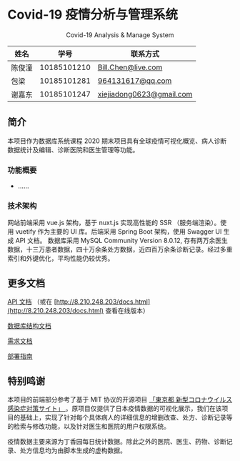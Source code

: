 # Covid-19 疫情分析与管理系统

<center>Covid-19 Analysis & Manage System</center>

| 姓名 | 学号 | 联系方式        |
| ------ | ----------- | ----------------------------------------------------------- |
| 陈俊潼 | 10185101210 | [Bill.Chen@live.com](mailto:Bill.Chen@live.com)             |
| 包梁   | 10185101281 | [964131617@qq.com](mailto:964131617@qq.com)                 |
| 谢嘉东 | 10185101247 | [xiejiadong0623@gmail.com](mailto:xiejiadong0623@gmail.com) |

## 简介

本项目作为数据库系统课程 2020 期末项目具有全球疫情可视化概览、病人诊断数据统计及编辑、诊断医院和医生管理等功能。

### 功能概要

- ……

### 技术架构

网站前端采用 vue.js 架构，基于 nuxt.js 实现高性能的 SSR （服务端渲染）。使用 vuetify 作为主要的 UI 库。后端采用 Spring Boot 架构，使用 Swagger UI 生成 API 文档。 数据库采用 MySQL Community Version 8.0.12, 存有两万余医生数据，十三万患者数据，四十万余条处方数据，近四百万余条诊断记录。经过多重索引和外键优化，平均性能仍较优秀。

## 更多文档

[API 文档](api.md) （或在 [http://8.210.248.203/docs.html](http://8.210.248.203/docs.html) 查看在线版本）

[数据库结构文档](database.md)

[需求文档](demands.md) 

[部署指南](deployment.md)

## 特别鸣谢

本项目的前端部分参考了基于 MIT 协议的开源项目 [「東京都 新型コロナウイルス感染症対策サイト」 ](https://github.com/tokyo-metropolitan-gov/covid19)。原项目仅提供了日本疫情数据的可视化展示，我们在该项目的基础上，实现了针对每个具体病人的详细信息的增删改查、处方、诊断记录等的检索与修改功能，以及针对医生和医院的用户权限系统。

疫情数据主要来源为丁香园每日统计数据。除此之外的医院、医生、药物、诊断记录、处方信息均为由脚本生成的虚构数据。